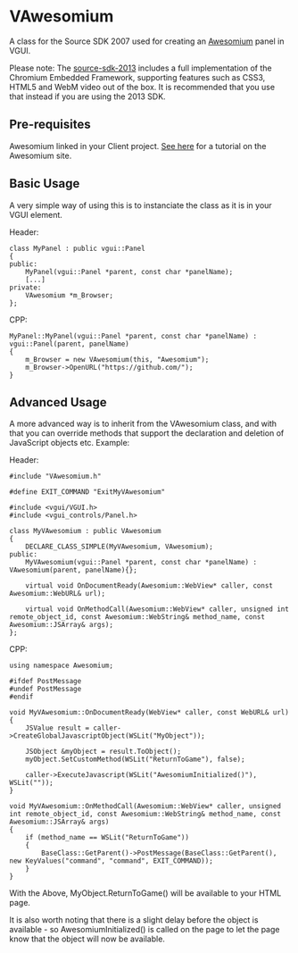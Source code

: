VAwesomium
==========

A class for the Source SDK 2007 used for creating an [Awesomium](http://awesomium.com) panel in VGUI.

Please note: The [source-sdk-2013](https://github.com/ValveSoftware/source-sdk-2013) includes a full implementation of the Chromium Embedded Framework, supporting features such as CSS3, HTML5 and WebM video out of the box. It is recommended that you use that instead if you are using the 2013 SDK.

Pre-requisites
--------------

Awesomium linked in your Client project. [See here](http://wiki.awesomium.com/getting-started/setting-up-on-windows.html#set_up_your_project) for a tutorial on the Awesomium site.

Basic Usage
-----------

A very simple way of using this is to instanciate the class as it is in your VGUI element.

Header:

	class MyPanel : public vgui::Panel
	{
	public:
		MyPanel(vgui::Panel *parent, const char *panelName);
		[...]
	private:
		VAwesomium *m_Browser;
	};

CPP:

	MyPanel::MyPanel(vgui::Panel *parent, const char *panelName) : vgui::Panel(parent, panelName)
	{
		m_Browser = new VAwesomium(this, "Awesomium");
		m_Browser->OpenURL("https://github.com/");
	}
	
Advanced Usage
--------------

A more advanced way is to inherit from the VAwesomium class, and with that you can override methods that support the declaration and deletion of JavaScript objects etc. Example:

Header:

	#include "VAwesomium.h"

	#define EXIT_COMMAND "ExitMyVAwesomium"

	#include <vgui/VGUI.h>
	#include <vgui_controls/Panel.h>

	class MyVAwesomium : public VAwesomium
	{
		DECLARE_CLASS_SIMPLE(MyVAwesomium, VAwesomium);
	public:
		MyVAwesomium(vgui::Panel *parent, const char *panelName) : VAwesomium(parent, panelName){};

		virtual void OnDocumentReady(Awesomium::WebView* caller, const Awesomium::WebURL& url);

		virtual void OnMethodCall(Awesomium::WebView* caller, unsigned int remote_object_id, const Awesomium::WebString& method_name, const Awesomium::JSArray& args);
	};

CPP:

	using namespace Awesomium;

	#ifdef PostMessage
	#undef PostMessage
	#endif

	void MyVAwesomium::OnDocumentReady(WebView* caller, const WebURL& url)
	{
		JSValue result = caller->CreateGlobalJavascriptObject(WSLit("MyObject"));

		JSObject &myObject = result.ToObject();
		myObject.SetCustomMethod(WSLit("ReturnToGame"), false);

		caller->ExecuteJavascript(WSLit("AwesomiumInitialized()"), WSLit(""));
	}

	void MyVAwesomium::OnMethodCall(Awesomium::WebView* caller, unsigned int remote_object_id, const Awesomium::WebString& method_name, const Awesomium::JSArray& args)
	{
		if (method_name == WSLit("ReturnToGame"))
		{
			BaseClass::GetParent()->PostMessage(BaseClass::GetParent(), new KeyValues("command", "command", EXIT_COMMAND));
		}
	}
	
With the Above, MyObject.ReturnToGame() will be available to your HTML page.

It is also worth noting that there is a slight delay before the object is available - so AwesomiumInitialized() is called on the page to let the page know that the object will now be available.
